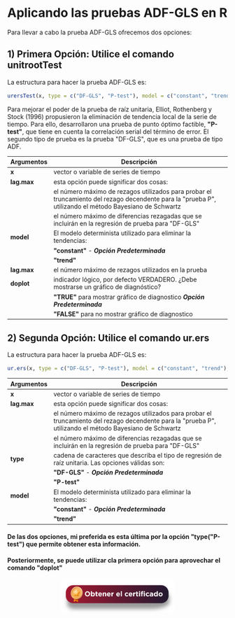# Aplicando las pruebas ADF-GLS en R

Para llevar a cabo la prueba ADF-GLS ofrecemos dos opciones:

## 1) **Primera Opción:** Utilice el comando **unitrootTest**
La estructura para hacer la prueba ADF-GLS es:
``` r
urersTest(x, type = c("DF-GLS", "P-test"), model = c("constant", "trend"), lag.max = 4, doplot = TRUE)
```

Para mejorar el poder de la prueba de raíz unitaria, Elliot, Rothenberg y Stock (1996) propusieron la eliminación de tendencia local de la serie de tiempo.  Para ello, desarrollaron una prueba de punto óptimo factible, **"P-test"**, que tiene en cuenta la correlación serial del término de error. El segundo tipo de prueba es la prueba "DF-GLS", que es una prueba de tipo ADF.

| **Argumentos**          | **Descripción**                                                                                                                                          | 
|-------------------------|----------------------------------------------------------------------------------------------------------------------------------------------------------|
| **x**                   | vector o variable de series de tiempo                                                                                                                    |
| **lag.max**             | esta opción puede significar dos cosas:                                                                                                                  |
|                         | el número máximo de rezagos utilizados para probar el truncamiento del rezago decendente para la "prueba P", utilizando el método Bayesiano de Schwartz  |   
|                         | el número máximo de diferencias rezagadas que se incluirán en la regresión de prueba para "DF-GLS"                                                       |
| **model**               | El modelo determinista utilizado para eliminar la tendencias:                                                                                            | 
|                         | **"constant"** - **_Opción Predeterminada_**                                                                                                             |
|                         | **"trend"**                                                                                                                                              |
| **lag.max**             | el número máximo de rezagos utilizados en la prueba                                                                                                      |
| **doplot**              | indicador lógico, por defecto VERDADERO. ¿Debe mostrarse un gráfico de diagnóstico?                                                                      | 
|                         | **"TRUE"** para mostrar gráfico de diagnostico **_Opción Predeterminada_**                                                                               |
|                         | **"FALSE"** para no mostrar gráfico de diagnostico                                                                                                       |

## 2) **Segunda Opción:** Utilice el comando **ur.ers**
La estructura para hacer la prueba ADF-GLS es:
``` r
ur.ers(x, type = c("DF-GLS", "P-test"), model = c("constant", "trend"),lag.max = 4)
```

| **Argumentos**          | **Descripción**                                                                                                                                          | 
|-------------------------|----------------------------------------------------------------------------------------------------------------------------------------------------------|
| **x**                   | vector o variable de series de tiempo                                                                                                                    |
| **lag.max**             | esta opción puede significar dos cosas:                                                                                                                  |
|                         | el número máximo de rezagos utilizados para probar el truncamiento del rezago decendente para la "prueba P", utilizando el método Bayesiano de Schwartz  |   
|                         | el número máximo de diferencias rezagadas que se incluirán en la regresión de prueba para "DF-GLS"                                                       |
| **type**                | cadena de caracteres que describa el tipo de regresión de raíz unitaria. Las opciones válidas son:                                                       |
|                         | **"DF-GLS"** - **_Opción Predeterminada_**                                                                                                               |
|                         | **"P-test"**                                                                                                                                             |
| **model**               | El modelo determinista utilizado para eliminar la tendencias:                                                                                            | 
|                         | **"constant"** - **_Opción Predeterminada_**                                                                                                             |
|                         | **"trend"**                                                                                                                                              |

#### De las dos opciones, mi preferida es esta última por la opción "type("P-test") que permite obtener esta información.
#### Posteriormente, se puede utilizar cla primera opción para aprovechar el comando "doplot"

<div align="center"><a href="https://enlace-academico.escuelaing.edu.co/psc/FORMULARIO/EMPLOYEE/SA/c/EC_LOCALIZACION_RE.LC_FRM_ADMEDCO_FL.GBL" target="_blank"><img src="https://github.com/alvaroperdomo/World-Econometrics/blob/main/.icons/IconCEHBotonCertificado.png" alt="World-Econometrics" width="260" border="0" /></a></div>
